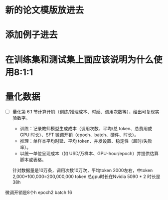 # 新的论文模版放进去

# 添加例子进去

# 在训练集和测试集上面应该说明为什么使用8:1:1

# 量化数据

- [ ] 量化第 6.1 节计算开销（训练/推理成本、时延、调用次数等），给出可复现实验数字。
  - 训练：记录教师模型生成成本（调用次数、平均/总 token、总费用或 GPU 时长）、SFT 微调开销（epoch、batch、硬件、时长）。
  - 推理：单样本平均时延、平均 token、并发设置、稳定性（超时/失败率）。
  - 以统一单位呈现成本（如 USD/万样本、GPU-hour/epoch）并提供估算脚本或表格。

  针对数据量是10万条，调用次数10万次，平均token 2000左右，中token 2,000*100,000=200,000,000 token
总gpu时长在Nvidia 5090 * 2 时长是38h

微调开销是8个h
epoch2
batch 16
